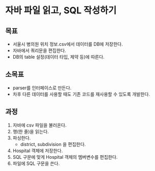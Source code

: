 # 자바 파일 읽고, SQL 작성하기

## 목표
* 서울시 병의원 위치 정보.csv에서 데이터를 DB에 저장한다.
* 자바에서 쿼리문을 편집한다.
* DB의 table 설정(데이터 타입, 제약 등)에 따른다.

## 소목표
* parser를 인터페이스로 만든다.
* 차후 다른 데이터를 사용할 때도 기존 코드를 재사용할 수 있도록 개발한다.

## 과정
1. 자바에 csv 파일을 불러온다.
2. 행(한 줄)을 읽는다.
3. 파싱한다.
   * district, subdivision 을 편집한다.
4. Hospital 객체에 저장한다.
5. SQL 구문에 맞게 Hospital 객체의 멤버변수를 편집한다.
6. 파일에 SQL 구문을 쓴다.

